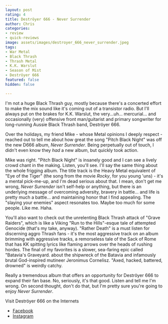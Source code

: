 ```yaml
---
layout: post
rating: 4
title: Deströyer 666 - Never Surrender
author: Chris
categories:
- review
- quick-reviews
image: assets/images/destroyer_666_never_surrender.jpeg
tags:
- War Metal
- Black Thrash
- Thrash Metal
- K.K. Warslut
- Season of Mist
- Deströyer 666
featured: false
hidden: false

---
```

I'm not a huge Black Thrash guy, mostly because there's a concerted effort to make the mix sound like it's coming out of a transistor radio.  But I'll always put on the brakes for K.K. Warslut, the very...uh... mercurial... and occasionally (very) offensive front man/guitarist and primary songwriter for long-running Aussie Black Thrash band, Deströyer 666.  

Over the holidays, my friend Mike - whose Metal opinions I deeply respect -reached out to tell me about how great the song "Pitch Black Night" was off the new D666 album, _Never Surrender_.  Being perpetually out of touch, I didn't even know they _had_ a new album, but quickly took action. 

Mike was right. "Pitch Black Night" is insanely good and I can see a lively crowd chant in the making. Listen, you'll see.  I'll say the same thing about the whole frigging album.  The title track is the Heavy Metal equivalent of "Eye of the Tiger" (the song from the movie _Rocky_, for you young 'uns) - it's a mental pick-me-up, and I'm dead serious about that. I mean, don't get me wrong, _Never Surrender_ isn't self-help or anything, but there is an underlying message of overcoming adversity, bravery in battle... and life is pretty much a battle... and maintaining honor that I find appealing.  The "slaying your enemies" aspect resonates too. Maybe too much for some people. Like me. Haha. 

You'll also want to check out the unrelenting Black Thrash attack of "Grave Raiders", which is like a Viking "Run to the Hills"-esque tale of attempted Genocide (that's my take, anyway).  "Rather Death" is a must listen for discerning aggro Thrash fans - it's the most aggressive track on an album brimming with aggressive tracks, a remorseless tale of the Sack of Rome that has KK spitting lyrics like flaming arrows over the heads of rushing hordes. The final of my favorites is a slower, sea-faring epic called "Batavia's Graveyard. about the shipwreck of the Batavia and infamously brutal God-inspired mutineer Jeronimus Cornelisz. "Axed, hacked, battered, drowned" is weirdly catchy. 

 Really a tremendous album that offers an opportunity for Deströyer 666 to expand their fan base.  No, seriously, it's that good.  Listen and tell me I'm wrong.  On second thought, don't do that, but I'm pretty sure you're going to enjoy _Never Surrender_.

Visit Deströyer 666 on the Internets

* [Facebook](https://www.facebook.com/destroyer666page/ "Facebook")
* [Instagram](https://www.instagram.com/destroyer666_official "Instagram")
